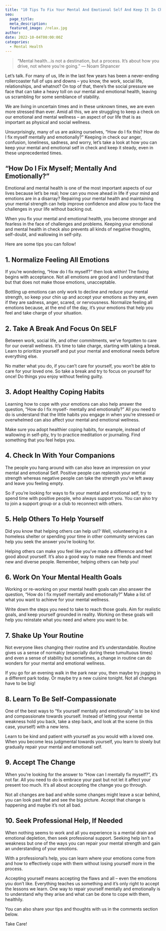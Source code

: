 ```yaml
---
title: "10 Tips To Fix Your Mental And Emotional Self And Keep It In Check"
seo:
  page_title:
  meta_description:
  featured_image: /relax.jpg
author:
date: 2022-10-04T00:00:00Z
categories:
  - Mental Health
---
```


> “Mental health…is not a destination, but a process. It’s about how you drive, not where you’re going.” — Noam Shpancer

Let’s talk. For many of us, life in the last few years has been a never-ending rollercoaster full of ups and downs – you know, the work, social life, relationships, and whatnot? On top of that, there’s the social pressure we face that can take a heavy toll on our mental and emotional health, leaving us scrambling for some semblance of stability.

We are living in uncertain times and in these unknown times, we are even more stressed than ever. Amid all this, we are struggling to keep a check on our emotional and mental wellness – an aspect of our life that is as important as physical and social wellness.

Unsurprisingly, many of us are asking ourselves, “How do I fix this? How do I fix myself mentally and emotionally?” Keeping in check our anger, confusion, loneliness, sadness, and worry, let’s take a look at how you can keep your mental and emotional self in check and keep it steady, even in these unprecedented times.

## “How Do I Fix Myself; Mentally And Emotionally?”

Emotional and mental health is one of the most important aspects of our lives because let’s be real; how can you move ahead in life if your mind and emotions are in a disarray? Repairing your mental health and maintaining your mental strength can help improve confidence and allow you to face the challenges in your life without backing out.

When you fix your mental and emotional health, you become stronger and fearless in the face of challenges and problems. Keeping your emotional and mental health in check also prevents all kinds of negative thoughts, self-doubt, and wallowing in self-pity.

Here are some tips you can follow!

## 1. Normalize Feeling All Emotions

If you’re wondering, “How do I fix myself?” then look within! The fixing begins with acceptance. Not all emotions are good and I understand that but that does not make those emotions, unacceptable.

Bottling up emotions can only work to decline and reduce your mental strength, so keep your chin up and accept your emotions as they are, even if they are sadness, anger, scared, or nervousness. Normalize feeling all emotions because, at the end of the day, it’s your emotions that help you feel and take charge of your situation.

## 2. Take A Break And Focus On SELF

Between work, social life, and other commitments, we’ve forgotten to care for our overall wellness. It’s time to take charge, starting with taking a break. Learn to prioritize yourself and put your mental and emotional needs before everything else.

No matter what you do, if you can’t care for yourself, you won’t be able to care for your loved one. So take a break and try to focus on yourself for once! Do things you enjoy without feeling guilty.

## 3. Adopt Healthy Coping Habits

Learning how to cope with your emotions can also help answer the question, “How do I fix myself- mentally and emotionally?” All you need to do is understand that the little habits you engage in when you’re stressed or overwhelmed can also affect your mental and emotional wellness.

Make sure you adopt healthier coping habits, for example, instead of wallowing in self-pity, try to practice meditation or journaling. Find something that you feel helps you.

## 4. Check In With Your Companions

The people you hang around with can also leave an impression on your mental and emotional Self. Positive people can replenish your mental strength whereas negative people can take the strength you’ve left away and leave you feeling empty.

So if you’re looking for ways to fix your mental and emotional self, try to spend time with positive people, who always support you. You can also try to join a support group or a club to reconnect with others.

## 5. Help Others To Help Yourself

Did you know that helping others can help us!? Well, volunteering in a homeless shelter or spending your time in other community services can help you seek the answer you’re looking for.

Helping others can make you feel like you’ve made a difference and feel good about yourself. It’s also a good way to make new friends and meet new and diverse people. Remember, helping others can help you!

## 6. Work On Your Mental Health Goals

Working or re-working on your mental health goals can also answer the question, “How do I fix myself mentally and emotionally?” Make a list of what you want to achieve for your mental wellness.

Write down the steps you need to take to reach those goals. Aim for realistic goals, and keep yourself grounded in reality. Working on these goals will help you reinstate what you need and where you want to be.

## 7. Shake Up Your Routine

Not everyone likes changing their routine and it’s understandable. Routine gives us a sense of normalcy (especially during these tumultuous times) and even a sense of stability but sometimes, a change in routine can do wonders for your mental and emotional wellness.

If you go for an evening walk in the park near you, then maybe try jogging in a different park today. Or maybe try a new cuisine tonight. Not all changes have to be big!

## 8. Learn To Be Self-Compassionate

One of the best ways to “fix yourself mentally and emotionally” is to be kind and compassionate towards yourself. Instead of letting your mental weakness hold you back, take a step back, and look at the scene (in this case, yourself) with a new lens.

Learn to be kind and patient with yourself as you would with a loved one. When you become less judgmental towards yourself, you learn to slowly but gradually repair your mental and emotional self.

## 9. Accept The Change

When you’re looking for the answer to “How can I mentally fix myself?”, it’s not far. All you need to do is embrace your past but not let it affect your present too much. It’s all about accepting the change you go through.

Not all changes are bad and while some changes might leave a scar behind, you can look past that and see the big picture. Accept that change is happening and maybe it’s not all bad.

## 10. Seek Professional Help, If Needed

When nothing seems to work and all you experience is a mental drain and emotional depletion, then seek professional support. Seeking help isn’t a weakness but one of the ways you can repair your mental strength and gain an understanding of your emotions.

With a professional’s help, you can learn where your emotions come from and how to effectively cope with them without losing yourself more in the process.

Accepting yourself means accepting the flaws and all – even the emotions you don’t like. Everything teaches us something and it’s only right to accept the lessons we learn. One way to repair yourself mentally and emotionally is to understand why they arise and what can be done to cope with them, healthily.

You can also share your tips and thoughts with us in the comments section below.

Take Care!
